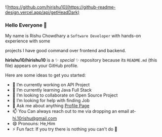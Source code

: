 
<!-- ![test #10](https://github-readme-design.vercel.app/api/getHeadLight) -->

<!-- ### Hi there 👋 -->
<!--
**hirishu10/hirishu10** is a ✨ _special_ ✨ repository because its `README.md` (this file) appears on your GitHub profile.

Here are some ideas to get you started:

- 🔭 I’m currently working on ...
- 🌱 I’m currently learning ...
- 👯 I’m looking to collaborate on ...
- 🤔 I’m looking for help with ...
- 💬 Ask me about ...
- 📫 How to reach me: ...
- 😄 Pronouns: ...
- ⚡ Fun fact: ...
-->

![https://github.com/hirishu10](https://github-readme-design.vercel.app/api/getHeadDark)

### Hello Everyone 👋

My name is Rishu Chowdhary a `Software Developer` with hands-on experience with some 

projects I have good command over frontend and backend. 



**hirishu10/hirishu10** is a ✨ _special_ ✨ repository because its `README.md` (this file) appears on your GitHub profile.

Here are some ideas to get you started:

- 🔭 I’m currently working on API Project
- 🌱 I’m currently learning Java Full Stack
- 👯 I’m looking to collaborate on Open Source Project
- 🤔 I’m looking for help with finding Job
- 💬 Ask me about anything [Profile Page](https://instantmarkdown.herokuapp.com/)
- 📫 You Can always reach out to me via dropping an email at- [hi.10rishu@gmail.com](https://instantmarkdown.herokuapp.com/)
- 😄 Pronouns: He,Him
- ⚡ Fun fact: If you try there is nothing you can't do 🙂
